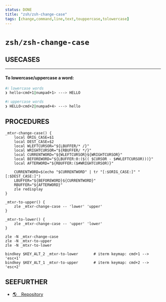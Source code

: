 ```yaml
---
status: DONE
title: "zsh/zsh-change-case"
tags: [change,command,line,text,touppercase,tolowercase]
---
```


# `zsh/zsh-change-case`

## USECASES

----
#### To lowercase/uppercase a word:


```bash
#ℹ︎ lowercase words
❯ hello<cmd+1|numpad+1> ---> HELLO
```


```bash
#ℹ︎ uppercase words
❯ HELLO<cmd+2|numpad+4> ---> hello
```



## PROCEDURES

    _mtxr-change-case() {
        local ORIG_CASE=$1
        local DEST_CASE=$2
        local WLEFTCURSOR="${LBUFFER/* /}"
        local WRIGHTCURSOR="${RBUFFER/ */}"
        local CURRENTWORD="${WLEFTCURSOR}${WRIGHTCURSOR}"
        local BEFOREWORD="${LBUFFER:0:($(( $CURSOR - $#WLEFTCURSOR)))}"
        local AFTERWORD="${RBUFFER:($#WRIGHTCURSOR)}"

        CURRENTWORD=$(echo "$CURRENTWORD" | tr "[:$ORIG_CASE:]" "[:$DEST_CASE:]")
        LBUFFER="${BEFOREWORD}${CURRENTWORD}"
        RBUFFER="${AFTERWORD}"
        zle redisplay
    }

    _mtxr-to-upper() {
        zle _mtxr-change-case -- 'lower' 'upper'
    }

    _mtxr-to-lower() {
        zle _mtxr-change-case -- 'upper' 'lower'
    }

    zle -N _mtxr-change-case
    zle -N _mtxr-to-upper
    zle -N _mtxr-to-lower

    bindkey $KEY_ALT_2 _mtxr-to-lower       # iterm keymap: cmd+1 --> 'esc+1'
    bindkey $KEY_ALT_1 _mtxr-to-upper       # iterm keymap: cmd+2 --> 'esc+2'


## SEEFURTHER

- [🌎 Repository](https://github.com/mtxr/zsh-change-case)
